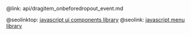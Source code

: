 @link: api/dragitem_onbeforedropout_event.md

@seolinktop: [javascript ui components library](https://webix.com)
@seolink: [javascript menu library](https://webix.com/widget/menu/)